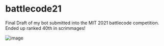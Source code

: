 # battlecode21

Final Draft of my bot submitted into the MIT 2021 battlecode competition. Ended up ranked 40th in scrimmages!

![image](https://user-images.githubusercontent.com/89632068/131123346-65c02685-eb42-4813-ae14-b8c57b306555.png)


